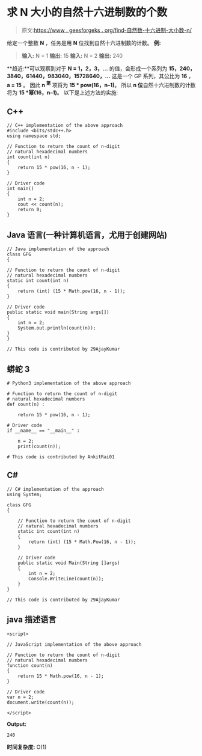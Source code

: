 # 求 N 大小的自然十六进制数的个数

> 原文:[https://www . geesforgeks . org/find-自然数-十六进制-大小数-n/](https://www.geeksforgeeks.org/find-the-count-of-natural-hexadecimal-numbers-of-size-n/)

给定一个整数 **N** ，任务是用 **N** 位找到自然十六进制数的计数。
**例:**

> **输入:** N = 1
> **输出:** 15
> **输入:** N = 2
> **输出:** 240

**趋近:**可以观察到对于 **N = 1，2，3，…** 的值，会形成一个系列为 **15，240，3840，61440，983040，15728640，…** 这是一个 GP 系列，其公比为 **16** ， **a = 15** 。
因此 **n <sup>第</sup>** 项将为 **15 * pow(16，n–1)**。
所以 **n 位**自然十六进制数的计数将为 **15 *幂(16，n–1)**。
以下是上述方法的实施:

## C++

```
// C++ implementation of the above approach
#include <bits/stdc++.h>
using namespace std;

// Function to return the count of n-digit
// natural hexadecimal numbers
int count(int n)
{
    return 15 * pow(16, n - 1);
}

// Driver code
int main()
{
    int n = 2;
    cout << count(n);
    return 0;
}
```

## Java 语言(一种计算机语言，尤用于创建网站)

```
// Java implementation of the approach
class GFG
{

// Function to return the count of n-digit
// natural hexadecimal numbers
static int count(int n)
{
    return (int) (15 * Math.pow(16, n - 1));
}

// Driver code
public static void main(String args[])
{
    int n = 2;
    System.out.println(count(n));
}
}

// This code is contributed by 29AjayKumar
```

## 蟒蛇 3

```
# Python3 implementation of the above approach

# Function to return the count of n-digit
# natural hexadecimal numbers
def count(n) :

    return 15 * pow(16, n - 1);

# Driver code
if __name__ == "__main__" :

    n = 2;
    print(count(n));

# This code is contributed by AnkitRai01
```

## C#

```
// C# implementation of the approach
using System;

class GFG
{

    // Function to return the count of n-digit
    // natural hexadecimal numbers
    static int count(int n)
    {
        return (int) (15 * Math.Pow(16, n - 1));
    }

    // Driver code
    public static void Main(String []args)
    {
        int n = 2;
        Console.WriteLine(count(n));
    }
}

// This code is contributed by 29AjayKumar
```

## java 描述语言

```
<script>

// JavaScript implementation of the above approach

// Function to return the count of n-digit
// natural hexadecimal numbers
function count(n)
{
    return 15 * Math.pow(16, n - 1);
}

// Driver code
var n = 2;
document.write(count(n));

</script>
```

**Output:** 

```
240
```

**时间复杂度:** O(1)